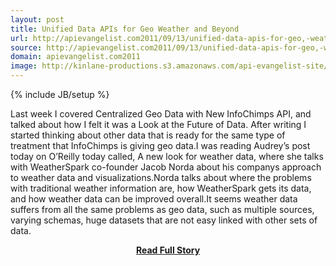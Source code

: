 ```yaml
---
layout: post
title: Unified Data APIs for Geo Weather and Beyond
url: http://apievangelist.com2011/09/13/unified-data-apis-for-geo,-weather-and-beyond/
source: http://apievangelist.com2011/09/13/unified-data-apis-for-geo,-weather-and-beyond/
domain: apievangelist.com2011
image: http://kinlane-productions.s3.amazonaws.com/api-evangelist-site/blog/Hurricane-Irene.jpg
---
```

{% include JB/setup %}<p>Last week I covered Centralized Geo Data with New InfoChimps API, and talked about how I felt it was a Look at the Future of Data. After writing I started thinking about other data that is ready for the same type of treatment that InfoChimps is giving geo data.I was reading Audrey’s post today on O’Reilly today called, A new look for weather data, where she talks with WeatherSpark co-founder Jacob Norda about his companys approach to weather data and visualizations.Norda talks about where the problems with traditional weather information are, how WeatherSpark gets its data, and how weather data can be improved overall.It seems weather data suffers from all the same problems as geo data, such as multiple sources, varying schemas, huge datasets that are not easy linked with other sets of data.</p>
<center><p><a href="http://apievangelist.com2011/09/13/unified-data-apis-for-geo,-weather-and-beyond/" style='padding:25px; font-sze:18px; font-weight: bold;'>Read Full Story</a></p></center>
